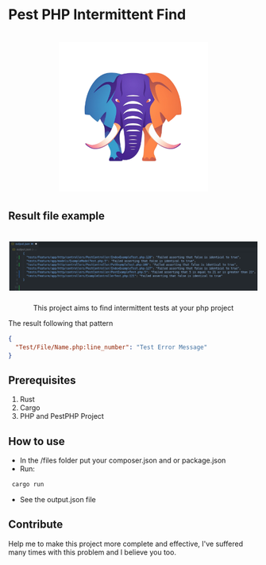 # Pest PHP Intermittent Find
<h1 align="center">
  <img src="./images/logo.png" alt="Elephant logotype" width="300px" />
</h1>

## Result file example
<h1 align="center">
  <img src="./images/example.png" alt="Result file example" width="500px" />
</h1>

<p align="center">This project aims to find intermittent tests at your php project</p>
<p align="left">The result following that pattern</p>

```json
{ 
  "Test/File/Name.php:line_number": "Test Error Message"
}
```


## Prerequisites

1. Rust
2. Cargo
1. PHP and PestPHP Project


## How to use
- In the /files folder put your composer.json and or package.json
- Run:
```bash
 cargo run
```
- See the output.json file


## Contribute
Help me to make this project more complete and effective, I've suffered many times with this problem and I believe you too.